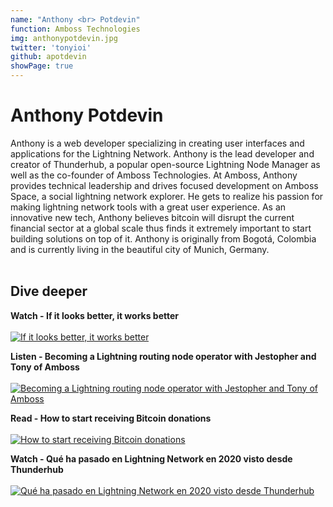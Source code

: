 ```yaml
---
name: "Anthony <br> Potdevin"
function: Amboss Technologies
img: anthonypotdevin.jpg
twitter: 'tonyioi'
github: apotdevin
showPage: true
---
```


# Anthony Potdevin
 
Anthony is a web developer specializing in creating user interfaces and applications for the Lightning Network. Anthony is the lead developer and creator of Thunderhub, a popular open-source Lightning Node Manager as well as the co-founder of Amboss Technologies. At Amboss, Anthony provides technical leadership and drives focused development on Amboss Space, a social lightning network explorer. He gets to realize his passion for making lightning network tools with a great user experience. As an innovative new tech, Anthony believes bitcoin will disrupt the current financial sector at a global scale thus finds it extremely important to start building solutions on top of it. Anthony is originally from Bogotá, Colombia and is currently living in the beautiful city of Munich, Germany.
<br><br>

## Dive deeper


<div class="grid grid-cols-1 md:grid-cols-2 gap-5">
<div class="p-3 my-2">

**Watch - If it looks better, it works better** <br><br>
[ ![If it looks better, it works better ](/2022/content/john_better.png)](https://youtu.be/CY_RpZLvLzo/)
</div>

<div class="p-3 my-2">

**Listen - Becoming a Lightning routing node operator with Jestopher and Tony of Amboss** <br><br>
[ ![Becoming a Lightning routing node operator with Jestopher and Tony of Amboss](/2022/content/jesse_livera.png)](https://stephanlivera.com/episode/307/)
</div>

<div class="p-3 my-2">

**Read - How to start receiving Bitcoin donations** <br><br>
[ ![How to start receiving Bitcoin donations](/2022/content/tony_donations.png)](https://medium.com/@apotdevin/how-to-start-receiving-bitcoin-donations-a41025ffee28/)
</div>

<div class="p-3 my-2">

**Watch - Qué ha pasado en Lightning Network en 2020 visto desde Thunderhub** <br><br>
[ ![Qué ha pasado en Lightning Network en 2020 visto desde Thunderhub](/2022/content/anthony_luna.png)](https://www.youtube.com/watch?v=MMZC-ErlvNg/)
</div>

</div>

<br>
